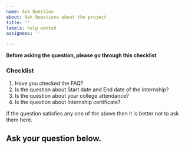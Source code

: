 ```yaml
---
name: Ask Question
about: Ask Questions about the project
title: ''
labels: help wanted
assignees: ''

---
```


**Before asking the question, please go through this checklist**

### Checklist
1. Have you checked the FAQ?
2. Is the question about Start date and End date of the Internship?
3. Is the question about your college attendance?
4. Is the question about Internship certificate?

If the question satisfies any one of the above then it is better not to ask them here. 

## Ask your question below.
